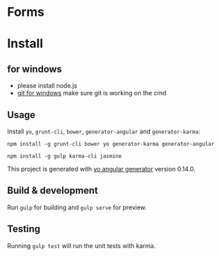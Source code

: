 # Forms

# Install

## for windows

- please install node.js
- [git for windows](https://git-for-windows.github.io/) make sure git is working on the cmd

## Usage

Install `yo`, `grunt-cli`, `bower`, `generator-angular` and `generator-karma`:
```
npm install -g grunt-cli bower yo generator-karma generator-angular
```

```
npm install -g gulp karma-cli jasmine
```

This project is generated with [yo angular generator](https://github.com/yeoman/generator-angular)
version 0.14.0.

## Build & development

Run `gulp` for building and `gulp serve` for preview.

## Testing

Running `gulp test` will run the unit tests with karma.
